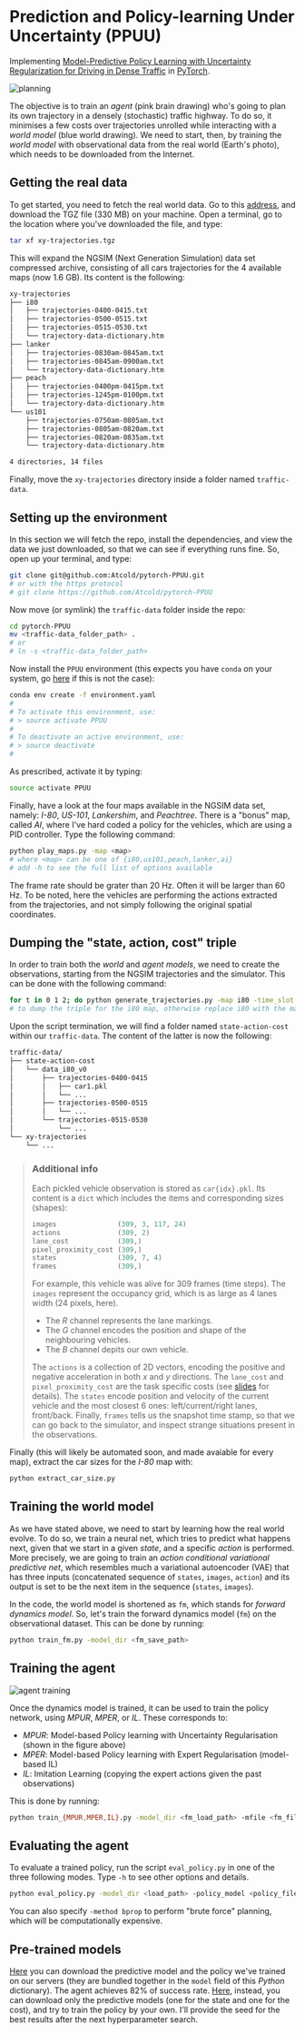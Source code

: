 # Prediction and Policy-learning Under Uncertainty (PPUU)
Implementing [Model-Predictive Policy Learning with Uncertainty Regularization for Driving in Dense Traffic](http://bit.ly/PPUU-article) in [PyTorch](https://pytorch.org).

![planning](doc/planning.png)

The objective is to train an *agent* (pink brain drawing) who's going to plan its own trajectory in a densely (stochastic) traffic highway.
To do so, it minimises a few costs over trajectories unrolled while interacting with a *world model* (blue world drawing).
We need to start, then, by training the *world model* with observational data from the real world (Earth's photo), which needs to be downloaded from the Internet.

## Getting the real data

To get started, you need to fetch the real world data.
Go to this [address](http://bit.ly/PPUU-data), and download the TGZ file (330 MB) on your machine.
Open a terminal, go to the location where you've downloaded the file, and type:

```bash
tar xf xy-trajectories.tgz
```

This will expand the NGSIM (Next Generation Simulation) data set compressed archive, consisting of all cars trajectories for the 4 available maps (now 1.6 GB).
Its content is the following:

```bash
xy-trajectories
├── i80
│   ├── trajectories-0400-0415.txt
│   ├── trajectories-0500-0515.txt
│   ├── trajectories-0515-0530.txt
│   └── trajectory-data-dictionary.htm
├── lanker
│   ├── trajectories-0830am-0845am.txt
│   ├── trajectories-0845am-0900am.txt
│   └── trajectory-data-dictionary.htm
├── peach
│   ├── trajectories-0400pm-0415pm.txt
│   ├── trajectories-1245pm-0100pm.txt
│   └── trajectory-data-dictionary.htm
└── us101
    ├── trajectories-0750am-0805am.txt
    ├── trajectories-0805am-0820am.txt
    ├── trajectories-0820am-0835am.txt
    └── trajectory-data-dictionary.htm

4 directories, 14 files
```

Finally, move the `xy-trajectories` directory inside a folder named `traffic-data`.

## Setting up the environment

In this section we will fetch the repo, install the dependencies, and view the data we just downloaded, so that we can see if everything runs fine.
So, open up your terminal, and type:

```bash
git clone git@github.com:Atcold/pytorch-PPUU.git
# or with the https protocol 
# git clone https://github.com/Atcold/pytorch-PPUU
```

Now move (or symlink) the `traffic-data` folder inside the repo:

```bash
cd pytorch-PPUU
mv <traffic-data_folder_path> .
# or
# ln -s <traffic-data_folder_path>
```

Now install the `PPUU` environment (this expects you have `conda` on your system, go [here](https://conda.io/docs/user-guide/install/) if this is not the case):

```bash
conda env create -f environment.yaml
#
# To activate this environment, use:
# > source activate PPUU
#
# To deactivate an active environment, use:
# > source deactivate
#
```

As prescribed, activate it by typing:

```bash
source activate PPUU
```

Finally, have a look at the four maps available in the NGSIM data set, namely: *I-80*, *US-101*, *Lankershim*, and *Peachtree*.
There is a "bonus" map, called *AI*, where I've hard coded a policy for the vehicles, which are using a PID controller.
Type the following command:

```bash
python play_maps.py -map <map>
# where <map> can be one of {i80,us101,peach,lanker,ai}
# add -h to see the full list of options available
```

The frame rate should be grater than 20 Hz.
Often it will be larger than 60 Hz.
To be noted, here the vehicles are performing the actions extracted from the trajectories, and not simply following the original spatial coordinates.

## Dumping the "state, action, cost" triple

In order to train both the *world* and *agent models*, we need to create the observations, starting from the NGSIM trajectories and the simulator.
This can be done with the following command:

```bash
for t in 0 1 2; do python generate_trajectories.py -map i80 -time_slot $t; done
# to dump the triple for the i80 map, otherwise replace i80 with the map you want
```

Upon the script termination, we will find a folder named `state-action-cost` within our `traffic-data`.
The content of the latter is now the following:

```bash
traffic-data/
├── state-action-cost
│   └── data_i80_v0
│       ├── trajectories-0400-0415
│       │   ├── car1.pkl
│       │   └── ...
│       ├── trajectories-0500-0515
│       │   └── ...
│       └── trajectories-0515-0530
│           └── ...
└── xy-trajectories
    └── ...
```

> ### Additional info
> Each pickled vehicle observation is stored as `car{idx}.pkl`.
> Its content is a `dict` which includes the items and corresponding sizes (shapes):
>
> ```python
> images               (309, 3, 117, 24)
> actions              (309, 2)
> lane_cost            (309,)
> pixel_proximity_cost (309,)
> states               (309, 7, 4)
> frames               (309,)
> ```
> For example, this vehicle was alive for 309 frames (time steps).
> The `images` represent the occupancy grid, which is as large as 4 lanes width (24 pixels, here).
>
>  - The *R* channel represents the lane markings.
>  - The *G* channel encodes the position and shape of the neighbouring vehicles.
>  - The *B* channel depits our own vehicle.
>
> The `actions` is a collection of 2D vectors, encoding the positive and negative acceleration in both *x* and *y* directions.
> The `lane_cost` and `pixel_proximity_cost` are the task specific costs (see [slides](http://bit.ly/alf-PPUU) for details).
> The `states` encode position and velocity of the current vehicle and the most closest 6 ones: left/current/right lanes, front/back.
> Finally, `frames` tells us the snapshot time stamp, so that we can go back to the simulator, and inspect strange situations present in the observations.

Finally (this will likely be automated soon, and made avaiable for every map), extract the car sizes for the *I-80* map with:

```python
python extract_car_size.py
```

## Training the world model

As we have stated above, we need to start by learning how the real world evolve.
To do so, we train a neural net, which tries to predict what happens next, given that we start in a given *state*, and a specific *action* is performed.
More precisely, we are going to train an *action conditional variational predictive net*, which resembles much a variational autoencoder (VAE) that has three inputs (concatenated sequence of `states`, `images`, `action`) and its output is set to be the next item in the sequence (`states`, `images`).  

In the code, the world model is shortened as `fm`, which stands for *forward dynamics model*.
So, let's train the forward dynamics model (`fm`) on the observational dataset.
This can be done by running:

```bash
python train_fm.py -model_dir <fm_save_path>
```

## Training the agent

![agent training](doc/agent_train.png)

Once the dynamics model is trained, it can be used to train the policy network, using *MPUR*, *MPER*, or *IL*.
These corresponds to:

- *MPUR*: Model-based Policy learning with Uncertainty Regularisation (shown in the figure above)
- *MPER*: Model-based Policy learning with Expert Regularisation (model-based IL)
- *IL*: Imitation Learning (copying the expert actions given the past observations)

This is done by running:

```bash
python train_{MPUR,MPER,IL}.py -model_dir <fm_load_path> -mfile <fm_filename>
```

## Evaluating the agent

To evaluate a trained policy, run the script `eval_policy.py` in one of the three following modes.
Type `-h` to see other options and details. 

```bash
python eval_policy.py -model_dir <load_path> -policy_model <policy_filename> -method policy-{MPUR,MPER,IL}
```

You can also specify `-method bprop` to perform "brute force" planning, which will be computationally expensive.

## Pre-trained models

[Here](https://drive.google.com/file/d/1XahspfgFlBVF6ne479LCJgBr0luZGQt7/) you can download the predictive model and the policy we've trained on our servers (they are bundled together in the `model` field of this *Python* dictionary). The agent achieves 82% of success rate.
[Here](https://drive.google.com/file/d/1di7hGnyzUiCADfxOhq6zGnRX0AwhEdLo/), instead, you can download only the predictive models (one for the state and one for the cost), and try to train the policy by your own. I'll provide the seed for the best results after the next hyperparameter search.

